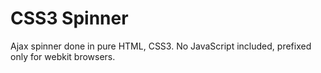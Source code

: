 # CSS3 Spinner

Ajax spinner done in pure HTML, CSS3. No JavaScript included, prefixed only for webkit browsers.